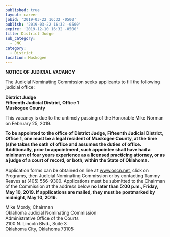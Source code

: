 ```yaml
---
published: true
layout: career
jobid: '2019-03-22 16:32 -0500'
publish: '2019-03-22 16:32 -0500'
expire: '2019-12-10 16:32 -0500'
title: District Judge
sub_category:
  - JNC
category:
  - District
location: Muskogee
---
```

**NOTICE OF JUDICIAL VACANCY**

The Judicial Nominating Commission seeks applicants to fill the following judicial office:

**District Judge  
Fifteenth Judicial District, Office 1  
Muskogee County**

This vacancy is due to the untimely passing of the Honorable Mike Norman on February 25, 2019.

**To be appointed to the office of District Judge, Fifteenth Judicial District, Office 1, one must be a legal resident of Muskogee County, at the time (s)he takes the oath of office and assumes the duties of office. Additionally, prior to appointment, such appointee shall have had a minimum of four years experience as a licensed practicing attorney, or as a judge of a court of record, or both, within the State of Oklahoma.**

Application forms can be obtained on line at www.oscn.net, click on Programs, then Judicial Nominating Commission or by contacting Tammy Reaves at (405) 556-9300. Applications must be submitted to the Chairman of the Commission at the address below **no later than 5:00 p.m., Friday, May 10, 2019. If applications are mailed, they must be postmarked by midnight, May 10, 2019.**

Mike Mordy, Chairman  
Oklahoma Judicial Nominating Commission  
Administrative Office of the Courts  
2100 N. Lincoln Blvd., Suite 3  
Oklahoma City, Oklahoma 73105
